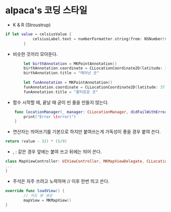 # alpaca's 코딩 스타일


- K & R (Stroustrup)

```swift
if let value = celsiusValue {
            celsiusLabel.text = numberFormatter.string(from: NSNumber(value: value))
        }
```

- 비슷한 것끼리 모아둔다.

```swift
        let birthAnnotation = MKPointAnnotation()
        birthAnnotation.coordinate = CLLocationCoordinate2D(latitude: 36.101937, longitude: 128.383207)
        birthAnnotation.title = "태어난 곳"
        
        let funAnnotation = MKPointAnnotation()
        funAnnotation.coordinate = CLLocationCoordinate2D(latitude: 37.794876, longitude: 127.526743)
        funAnnotation.title = "흥미로운 곳"
```
- 함수 시작할 때, 끝날 때 굳이 빈 줄을 만들지 않는다.

```swift
    func locationManager(_ manager: CLLocationManager, didFailWithError error: Error) {
        print("Error \(error)")
    }
```
- 연산자는 띄어쓰기를 기본으로 하지만 붙여쓰는게 가독성이 좋을 경우 붙여 쓴다.

```swift
return (value - 32) * (5/9)
```

- , : 같은 경우 앞에는 붙여 쓰고 뒤에는 띄어 쓴다.

```swift
class MapViewController: UIViewController, MKMapViewDelegate, CLLocationManagerDelegate {
...
}
```
- 주석은 자주 쓰려고 노력하며 // 이후 한번 띄고 쓴다.

```swift
override func loadView() {
        // 지도 뷰 생성
        mapView = MKMapView()
}
```

